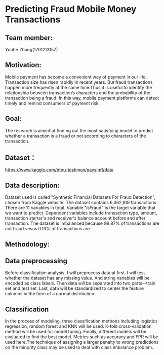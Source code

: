 # Predicting Fraud Mobile Money Transactions

Team member: 
--
Yunhe Zhang(1701213157)

Motivation:
--
Mobile payment has become a convenient way of payment in our life. Transaction size has risen rapidly in recent years. But fraud transactions happen more frequently at the same time.Thus it is useful to identify the relationship between transaction’s characters and the probability of the transaction being a fraud. In this way, mobile payment platforms can detect timely and remind consumers of payment risk.

Goal:
--
The research is aimed at finding out the most satisfying model to predict whether a transaction is a fraud or not according to characters of the transaction.

Dataset：
--
https://www.kaggle.com/ntnu-testimon/paysim1/data

Data description:
--
Dataset used is called "Synthetic Financial Datasets For Fraud Detection", chosen from Kaggle website. The dataset contains 6,362,619 transactions. There are 11 variables in total. Variable "isFraud" is the target variable that we want to predict. Dependent variables include transaction type, amount, transaction starter's and receiver's balance account before and after transaction. The dataset is imbalanced because 99.87% of transactions are not fraud vesus 0.13% of transactions are.

Methodology:
--
  Data preprocessing
--
  Before classification analysis, I will preprocess data at first. I will test whether the dataset has any missing value. And string    variables will be encoded as class labels. Then data will be separated into two parts--train set and test set. Last, data will be standardized to center the feature columns in the form of a normal distribution. 

  Classification
--
  In the process of modeling, three classification methods including logistics regression, random forest and KNN will be used. K-fold cross-validation method will be used for model tuning. Finally, different models will be evaluated to find the best model. Metrics such as accuracy and FPR will be used here.The technique of assigning a larger penalty to wrong predictions on the minority class may be used to deal with class imbalance problem.
